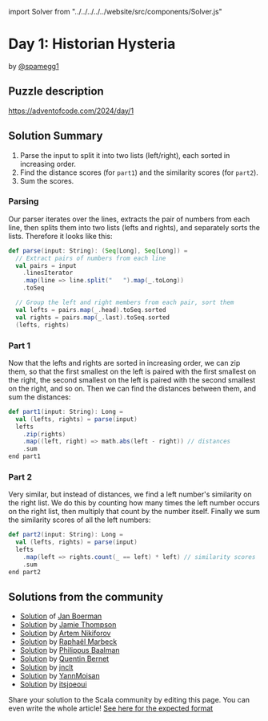 import Solver from "../../../../../website/src/components/Solver.js"

# Day 1: Historian Hysteria

by [@spamegg1](https://github.com/spamegg1)

## Puzzle description

https://adventofcode.com/2024/day/1

## Solution Summary

1. Parse the input to split it into two lists (left/right), each sorted in increasing order.
2. Find the distance scores (for `part1`) and the similarity scores (for `part2`).
3. Sum the scores.

### Parsing

Our parser iterates over the lines, extracts the pair of numbers from each line,
then splits them into two lists (lefts and rights), and separately sorts the lists.
Therefore it looks like this:

```scala
def parse(input: String): (Seq[Long], Seq[Long]) =
  // Extract pairs of numbers from each line
  val pairs = input
    .linesIterator
    .map(line => line.split("   ").map(_.toLong))
    .toSeq

  // Group the left and right members from each pair, sort them
  val lefts = pairs.map(_.head).toSeq.sorted
  val rights = pairs.map(_.last).toSeq.sorted
  (lefts, rights)
```

### Part 1

Now that the lefts and rights are sorted in increasing order, we can zip them,
so that the first smallest on the left is paired with the first smallest on the right,
the second smallest on the left is paired with the second smallest on the right, and so on.
Then we can find the distances between them, and sum the distances:

```scala
def part1(input: String): Long =
  val (lefts, rights) = parse(input)
  lefts
    .zip(rights)
    .map((left, right) => math.abs(left - right)) // distances
    .sum
end part1
```

### Part 2

Very similar, but instead of distances, we find a left number's similarity on the right list.
We do this by counting how many times the left number occurs on the right list,
then multiply that count by the number itself.
Finally we sum the similarity scores of all the left numbers:

```scala
def part2(input: String): Long =
  val (lefts, rights) = parse(input)
  lefts
    .map(left => rights.count(_ == left) * left) // similarity scores
    .sum
end part2
```

## Solutions from the community

- [Solution](https://github.com/Jannyboy11/AdventOfCode2024/blob/master/src/main/scala/day01/Day01.scala) of [Jan Boerman](https://x.com/JanBoerman95)
- [Solution](https://github.com/bishabosha/advent-of-code-2024/blob/main/2024-day01.scala) by [Jamie Thompson](https://github.com/bishabosha)
- [Solution](https://github.com/nikiforo/aoc24/blob/main/src/main/scala/io/github/nikiforo/aoc24/D1T2.scala) by [Artem Nikiforov](https://github.com/nikiforo)
- [Solution](https://github.com/rmarbeck/advent2024/tree/main/day1) by [Raphaël Marbeck](https://github.com/rmarbeck)
- [Solution](https://github.com/Philippus/adventofcode/blob/main/src/main/scala/adventofcode2024/Day01.scala) by [Philippus Baalman](https://github.com/philippus)
- [Solution](https://scastie.scala-lang.org/Sporarum/jVlQBCvoQXCtlK4ryIn42Q/4) by [Quentin Bernet](https://github.com/Sporarum)
- [Solution](https://github.com/jnclt/adventofcode2024/blob/main/day01/historian-hysteria.sc) by [jnclt](https://github.com/jnclt)
- [Solution](https://github.com/YannMoisan/advent-of-code/blob/master/2024/src/main/scala/Day1.scala) by [YannMoisan](https://github.com/YannMoisan)
- [Solution](https://github.com/itsjoeoui/aoc2024/blob/main/src/day01.scala) by [itsjoeoui](https://github.com/itsjoeoui)

Share your solution to the Scala community by editing this page.
You can even write the whole article! [See here for the expected format](https://github.com/scalacenter/scala-advent-of-code/discussions/424)
